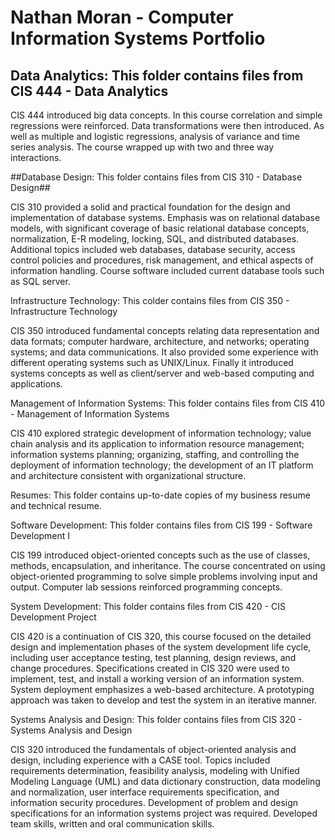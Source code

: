 # Nathan Moran - Computer Information Systems Portfolio

## Data Analytics: This folder contains files from CIS 444 - Data Analytics

CIS 444 introduced big data concepts. In this course correlation and simple regressions were reinforced. Data transformations were then introduced. As well as multiple and logistic regressions, analysis of variance and time series analysis. The course wrapped up with two and three way interactions. 

##Database Design: This folder contains files from CIS 310 - Database Design##

CIS 310 provided a solid and practical foundation for the design and implementation of database systems. Emphasis was on relational database models, with significant coverage of basic relational database concepts, normalization, E-R modeling, locking, SQL, and distributed databases. Additional topics included web databases, database security, access control policies and procedures, risk management, and ethical aspects of information handling. Course software included current database tools such as SQL server.

Infrastructure Technology: This colder contains files from CIS 350 - Infrastructure Technology

CIS 350 introduced fundamental concepts relating data representation and data formats; computer hardware, architecture, and networks; operating systems; and data communications. It also provided some experience with different operating systems such as UNIX/Linux. Finally it introduced systems concepts as well as client/server and web-based computing and applications.

Management of Information Systems: This folder contains files from CIS 410 - Management of Information Systems

CIS 410 explored strategic development of information technology; value chain analysis and its application to information resource management; information systems planning; organizing, staffing, and controlling the deployment of information technology; the development of an IT platform and architecture consistent with organizational structure.

Resumes: This folder contains up-to-date copies of my business resume and technical resume. 

Software Development: This folder contains files from CIS 199 - Software Development I

CIS 199 introduced object-oriented concepts such as the use of classes, methods, encapsulation, and inheritance. The course concentrated on using object-oriented programming to solve simple problems involving input and output. Computer lab sessions reinforced programming concepts.

System Development: This folder contains files from CIS 420 - CIS Development Project

CIS 420 is a continuation of CIS 320, this course focused on the detailed design and implementation phases of the system development life cycle, including user acceptance testing, test planning, design reviews, and change procedures. Specifications created in CIS 320 were used to implement, test, and install a working version of an information system. System deployment emphasizes a web-based architecture. A prototyping approach was taken to develop and test the system in an iterative manner.

Systems Analysis and Design: This folder contains files from CIS 320 - Systems Analysis and Design

CIS 320 introduced the fundamentals of object-oriented analysis and design, including experience with a CASE tool. Topics included requirements determination, feasibility analysis, modeling with Unified Modeling Language (UML) and data dictionary construction, data modeling and normalization, user interface requirements specification, and information security procedures. Development of problem and design specifications for an information systems project was required. Developed team skills, written and oral communication skills.
